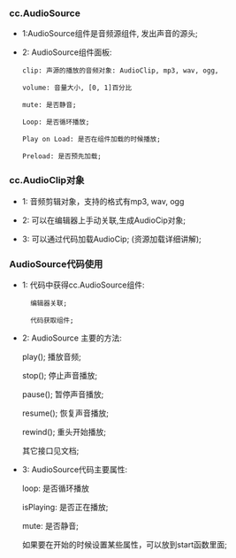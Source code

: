 ### cc.AudioSource


* 1:AudioSource组件是音频源组件, 发出声音的源头;

* 2: AudioSource组件面板:

      clip: 声源的播放的音频对象: AudioClip, mp3, wav, ogg,

      volume: 音量大小, [0, 1]百分比

      mute: 是否静音;

      Loop: 是否循环播放;

      Play on Load: 是否在组件加载的时候播放;

      Preload: 是否预先加载;

### cc.AudioClip对象


* 1: 音频剪辑对象，支持的格式有mp3, wav, ogg

* 2:  可以在编辑器上手动关联,生成AudioCip对象;

* 3: 可以通过代码加载AudioCip;  (资源加载详细讲解);

### AudioSource代码使用


* 1: 代码中获得cc.AudioSource组件: 

        编辑器关联; 

        代码获取组件;

* 2: AudioSource 主要的方法:

    play(); 播放音频;

    stop(); 停止声音播放;

    pause(); 暂停声音播放;

    resume(); 恢复声音播放;

    rewind(); 重头开始播放;

    其它接口见文档;  

* 3: AudioSource代码主要属性:

   loop: 是否循环播放

   isPlaying: 是否正在播放; 

   mute: 是否静音;

   如果要在开始的时候设置某些属性，可以放到start函数里面;



